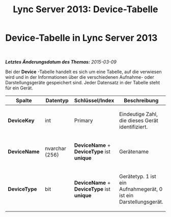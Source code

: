 ﻿---
title: 'Lync Server 2013: Device-Tabelle'
TOCTitle: Device-Tabelle
ms:assetid: d5a4f777-bc12-4ce8-bc0d-867d5e22b436
ms:mtpsurl: https://technet.microsoft.com/de-de/library/Gg398930(v=OCS.15)
ms:contentKeyID: 49295534
ms.date: 05/19/2016
mtps_version: v=OCS.15
ms.translationtype: HT
---

# Device-Tabelle in Lync Server 2013

 

_**Letztes Änderungsdatum des Themas:** 2015-03-09_

Bei der **Device** -Tabelle handelt es sich um eine Tabelle, auf die verwiesen wird und in der Informationen über die verschiedenen Aufnahme- oder Darstellungsgeräte gespeichert sind. Jeder Datensatz in der Tabelle steht für ein Gerät.


<table>
<colgroup>
<col style="width: 25%" />
<col style="width: 25%" />
<col style="width: 25%" />
<col style="width: 25%" />
</colgroup>
<thead>
<tr class="header">
<th><strong>Spalte</strong></th>
<th><strong>Datentyp</strong></th>
<th><strong>Schlüssel/Index</strong></th>
<th><strong>Beschreibung</strong></th>
</tr>
</thead>
<tbody>
<tr class="odd">
<td><p><strong>DeviceKey</strong></p></td>
<td><p>int</p></td>
<td><p>Primary</p></td>
<td><p>Eindeutige Zahl, die dieses Gerät identifiziert.</p></td>
</tr>
<tr class="even">
<td><p><strong>DeviceName</strong></p></td>
<td><p>nvarchar (256)</p></td>
<td><p><strong>DeviceName</strong> + <strong>DeviceType</strong> ist <strong>unique</strong></p></td>
<td><p>Gerätename</p></td>
</tr>
<tr class="odd">
<td><p><strong>DeviceType</strong></p></td>
<td><p>bit</p></td>
<td><p><strong>DeviceName</strong> + <strong>DeviceType</strong> ist <strong>unique</strong></p></td>
<td><p>Gerätetyp. 1 ist ein Aufnahmegerät, 0 ist ein Darstellungsgerät.</p></td>
</tr>
</tbody>
</table>

